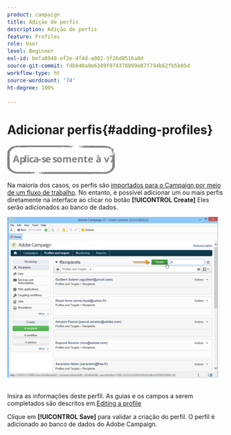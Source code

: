 ```yaml
---
product: campaign
title: Adição de perfis
description: Adição de perfis
feature: Profiles
role: User
level: Beginner
exl-id: befa8948-ef2e-4f4d-a002-3f26d8516a0d
source-git-commit: fdb840a9e6349f074378899e07f794b62fb5b054
workflow-type: ht
source-wordcount: '74'
ht-degree: 100%

---
```


# Adicionar perfis{#adding-profiles}

![](../../assets/v7-only.svg)

Na maioria dos casos, os perfis são [importados para o Campaign por meio de um fluxo de trabalho](../../platform/using/import-export-workflows.md). No entanto, é possível adicionar um ou mais perfis diretamente na interface ao clicar no botão **[!UICONTROL Create]** Eles serão adicionados ao banco de dados.

![](assets/s_ncs_user_profile_add.png)

Insira as informações deste perfil. As guias e os campos a serem completados são descritos em.[Editing a profile](../../platform/using/editing-a-profile.md)

Clique em **[!UICONTROL Save]** para validar a criação do perfil. O perfil é adicionado ao banco de dados do Adobe Campaign.
